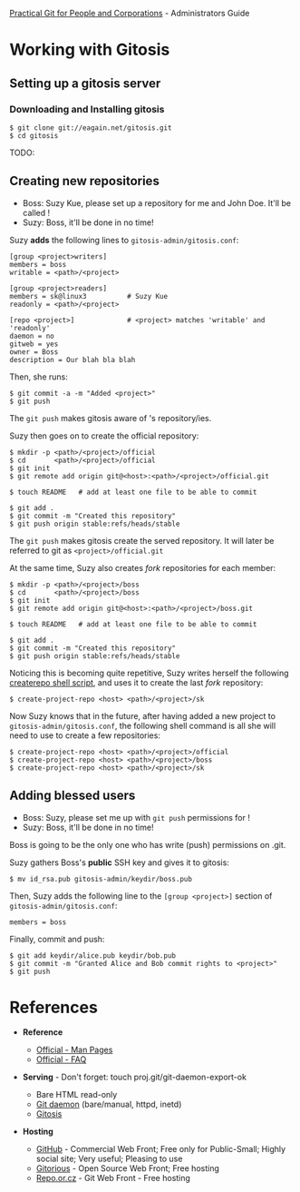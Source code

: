 [Practical Git for People and Corporations](..) - Administrators Guide

# Working with Gitosis

## Setting up a gitosis server

### Downloading and Installing gitosis

    $ git clone git://eagain.net/gitosis.git
    $ cd gitosis
TODO:
    
## Creating new repositories

* Boss: Suzy Kue, please set up a repository for me and John Doe. It'll be called <project>!
* Suzy: Boss, it'll be done in no time!

Suzy **adds** the following lines to `gitosis-admin/gitosis.conf`:

    [group <project>writers]
    members = boss
    writable = <path>/<project>

    [group <project>readers]
    members = sk@linux3          # Suzy Kue
    readonly = <path>/<project>

    [repo <project>]             # <project> matches 'writable' and 'readonly'
	daemon = no
	gitweb = yes
	owner = Boss
	description = Our blah bla blah

Then, she runs:

    $ git commit -a -m "Added <project>"
    $ git push

The `git push` makes gitosis aware of <project>'s repository/ies.

Suzy then goes on to create the official repository:

    $ mkdir -p <path>/<project>/official
    $ cd       <path>/<project>/official
    $ git init
    $ git remote add origin git@<host>:<path>/<project>/official.git
    
    $ touch README   # add at least one file to be able to commit

    $ git add .
    $ git commit -m "Created this repository"
    $ git push origin stable:refs/heads/stable

The `git push` makes gitosis create the served repository. It will later be referred to git as `<project>/official.git`

At the same time, Suzy also creates *fork* repositories for each member:

    $ mkdir -p <path>/<project>/boss
    $ cd       <path>/<project>/boss
    $ git init
    $ git remote add origin git@<host>:<path>/<project>/boss.git
    
    $ touch README   # add at least one file to be able to commit

    $ git add .
    $ git commit -m "Created this repository"
    $ git push origin stable:refs/heads/stable

Noticing this is becoming quite repetitive, Suzy writes herself the following [create<project>repo shell script](TODO:), and uses it to create the last *fork* repository:

    $ create-project-repo <host> <path>/<project>/sk

Now Suzy knows that in the future, after having added a new project to `gitosis-admin/gitosis.conf`, the following shell command is all she will need to use to create a few repositories:

    $ create-project-repo <host> <path>/<project>/official
    $ create-project-repo <host> <path>/<project>/boss
    $ create-project-repo <host> <path>/<project>/sk

## Adding blessed users

* Boss: Suzy, please set me up with `git push` permissions for <project>!
* Suzy: Boss, it'll be done in no time!

Boss is going to be the only one who has write (push) permissions on <project>.git.

Suzy gathers Boss's **public** SSH key and gives it to gitosis:

    $ mv id_rsa.pub gitosis-admin/keydir/boss.pub

Then, Suzy adds the following line to the `[group <project>]` section of `gitosis-admin/gitosis.conf`:

    members = boss

Finally, commit and push: 

    $ git add keydir/alice.pub keydir/bob.pub
    $ git commit -m "Granted Alice and Bob commit rights to <project>"
    $ git push

# References

* **Reference**
    * [Official - Man Pages](http://www.kernel.org/pub/software/scm/git/docs/)
    * [Official - FAQ](http://git.or.cz/gitwiki/GitFaq)

* **Serving** - Don't forget: touch proj.git/git-daemon-export-ok
    * Bare HTML read-only
    * [Git daemon](http://www.kernel.org/pub/software/scm/git/docs/git-daemon.html) (bare/manual, httpd, inetd)
    * [Gitosis](http://www.urbanpuddle.com/articles/2008/07/11/installing-git-on-a-server-ubuntu-or-debian)

* **Hosting**
    * [GitHub](http://www.github.com) - Commercial Web Front; Free only for Public-Small; Highly social site; Very useful; Pleasing to use
    * [Gitorious](http://www.gitorious.org) - Open Source Web Front; Free hosting
    * [Repo.or.cz](http://repo.or.cz) - Git Web Front - Free hosting
